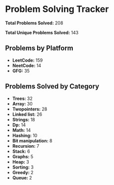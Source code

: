 # Problem Solving Tracker

**Total Problems Solved:** 208

**Total Unique Problems Solved:** 143

## Problems by Platform

- **LeetCode:** 159
- **NeetCode:** 14
- **GFG:** 35

## Problems Solved by Category

- **Trees:** 32
- **Array:** 30
- **Twopointers:** 28
- **Linked list:** 26
- **Strings:** 18
- **Dp:** 14
- **Math:** 14
- **Hashing:** 10
- **Bit manipulation:** 8
- **Recursion:** 7
- **Stack:** 6
- **Graphs:** 5
- **Heap:** 3
- **Sorting:** 3
- **Greedy:** 2
- **Queue:** 2
